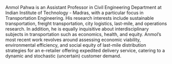 Anmol Pahwa is an Assistant Professor in Civil Engineering Department at Indian Institute of Technology - Madras, with a particular focus in Transportation Engineering. His research interests include sustainable transportation, freight transportation, city logistics, last-mile, and operations research. In addition, he is equally inquisitive about interdisciplinary subjects in transportation such as economics, health, and equity. Anmol’s most recent work revolves around assessing economic viability, environmental efficiency, and social equity of last-mile distribution strategies for an e-retailer offering expedited delivery service, catering to a dynamic and stochastic (uncertain) customer demand.
